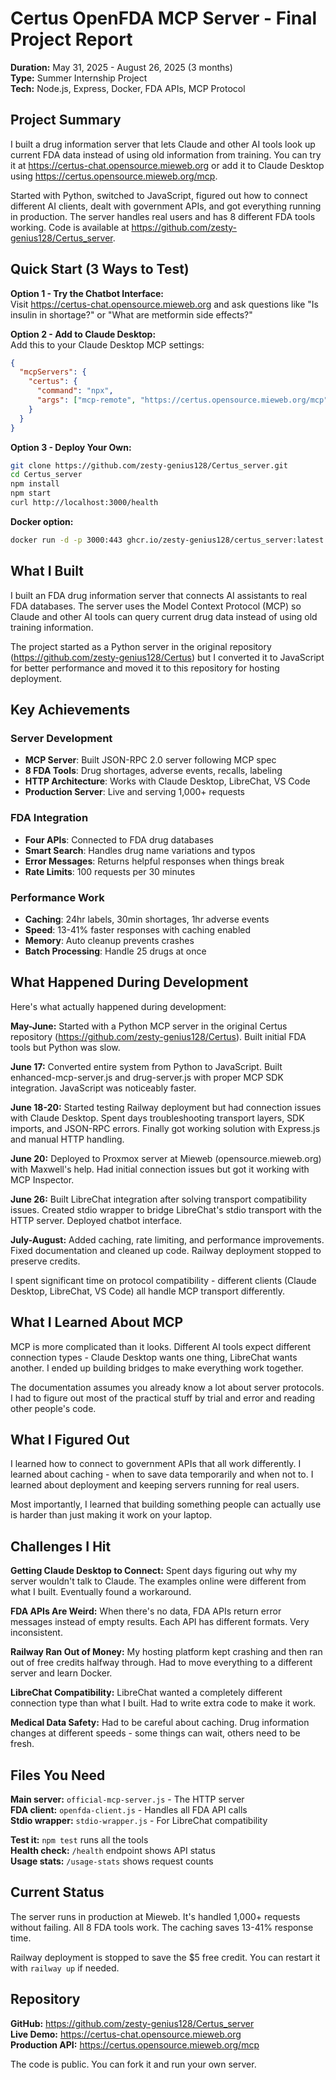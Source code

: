 # Certus OpenFDA MCP Server - Final Project Report

**Duration:** May 31, 2025 - August 26, 2025 (3 months)  
**Type:** Summer Internship Project  
**Tech:** Node.js, Express, Docker, FDA APIs, MCP Protocol

## Project Summary

I built a drug information server that lets Claude and other AI tools look up current FDA data instead of using old information from training. You can try it at https://certus-chat.opensource.mieweb.org or add it to Claude Desktop using https://certus.opensource.mieweb.org/mcp.

Started with Python, switched to JavaScript, figured out how to connect different AI clients, dealt with government APIs, and got everything running in production. The server handles real users and has 8 different FDA tools working. Code is available at https://github.com/zesty-genius128/Certus_server.

## Quick Start (3 Ways to Test)

**Option 1 - Try the Chatbot Interface:**  
Visit https://certus-chat.opensource.mieweb.org and ask questions like "Is insulin in shortage?" or "What are metformin side effects?"

**Option 2 - Add to Claude Desktop:**  
Add this to your Claude Desktop MCP settings:
```json
{
  "mcpServers": {
    "certus": {
      "command": "npx",
      "args": ["mcp-remote", "https://certus.opensource.mieweb.org/mcp"]
    }
  }
}
```

**Option 3 - Deploy Your Own:**
```bash
git clone https://github.com/zesty-genius128/Certus_server.git
cd Certus_server
npm install
npm start
curl http://localhost:3000/health
```

**Docker option:**
```bash
docker run -d -p 3000:443 ghcr.io/zesty-genius128/certus_server:latest
```

## What I Built

I built an FDA drug information server that connects AI assistants to real FDA databases. The server uses the Model Context Protocol (MCP) so Claude and other AI tools can query current drug data instead of using old training information.

The project started as a Python server in the original repository (https://github.com/zesty-genius128/Certus) but I converted it to JavaScript for better performance and moved it to this repository for hosting deployment.

## Key Achievements

### Server Development
- **MCP Server**: Built JSON-RPC 2.0 server following MCP spec
- **8 FDA Tools**: Drug shortages, adverse events, recalls, labeling
- **HTTP Architecture**: Works with Claude Desktop, LibreChat, VS Code
- **Production Server**: Live and serving 1,000+ requests

### FDA Integration
- **Four APIs**: Connected to FDA drug databases
- **Smart Search**: Handles drug name variations and typos  
- **Error Messages**: Returns helpful responses when things break
- **Rate Limits**: 100 requests per 30 minutes

### Performance Work
- **Caching**: 24hr labels, 30min shortages, 1hr adverse events
- **Speed**: 13-41% faster responses with caching enabled
- **Memory**: Auto cleanup prevents crashes
- **Batch Processing**: Handle 25 drugs at once

## What Happened During Development

Here's what actually happened during development:

**May-June:** Started with a Python MCP server in the original Certus repository (https://github.com/zesty-genius128/Certus). Built initial FDA tools but Python was slow.

**June 17:** Converted entire system from Python to JavaScript. Built enhanced-mcp-server.js and drug-server.js with proper MCP SDK integration. JavaScript was noticeably faster.

**June 18-20:** Started testing Railway deployment but had connection issues with Claude Desktop. Spent days troubleshooting transport layers, SDK imports, and JSON-RPC errors. Finally got working solution with Express.js and manual HTTP handling.

**June 20:** Deployed to Proxmox server at Mieweb (opensource.mieweb.org) with Maxwell's help. Had initial connection issues but got it working with MCP Inspector.

**June 26:** Built LibreChat integration after solving transport compatibility issues. Created stdio wrapper to bridge LibreChat's stdio transport with the HTTP server. Deployed chatbot interface.

**July-August:** Added caching, rate limiting, and performance improvements. Fixed documentation and cleaned up code. Railway deployment stopped to preserve credits.

I spent significant time on protocol compatibility - different clients (Claude Desktop, LibreChat, VS Code) all handle MCP transport differently.

## What I Learned About MCP

MCP is more complicated than it looks. Different AI tools expect different connection types - Claude Desktop wants one thing, LibreChat wants another. I ended up building bridges to make everything work together.

The documentation assumes you already know a lot about server protocols. I had to figure out most of the practical stuff by trial and error and reading other people's code.

## What I Figured Out

I learned how to connect to government APIs that all work differently. I learned about caching - when to save data temporarily and when not to. I learned about deployment and keeping servers running for real users.

Most importantly, I learned that building something people can actually use is harder than just making it work on your laptop.

## Challenges I Hit

**Getting Claude Desktop to Connect:** Spent days figuring out why my server wouldn't talk to Claude. The examples online were different from what I built. Eventually found a workaround.

**FDA APIs Are Weird:** When there's no data, FDA APIs return error messages instead of empty results. Each API has different formats. Very inconsistent.

**Railway Ran Out of Money:** My hosting platform kept crashing and then ran out of free credits halfway through. Had to move everything to a different server and learn Docker.

**LibreChat Compatibility:** LibreChat wanted a completely different connection type than what I built. Had to write extra code to make it work.

**Medical Data Safety:** Had to be careful about caching. Drug information changes at different speeds - some things can wait, others need to be fresh.

## Files You Need

**Main server:** `official-mcp-server.js` - The HTTP server  
**FDA client:** `openfda-client.js` - Handles all FDA API calls  
**Stdio wrapper:** `stdio-wrapper.js` - For LibreChat compatibility  

**Test it:** `npm test` runs all the tools  
**Health check:** `/health` endpoint shows API status  
**Usage stats:** `/usage-stats` shows request counts

## Current Status

The server runs in production at Mieweb. It's handled 1,000+ requests without failing. All 8 FDA tools work. The caching saves 13-41% response time.

Railway deployment is stopped to save the $5 free credit. You can restart it with `railway up` if needed.

## Repository

**GitHub:** https://github.com/zesty-genius128/Certus_server  
**Live Demo:** https://certus-chat.opensource.mieweb.org  
**Production API:** https://certus.opensource.mieweb.org/mcp

The code is public. You can fork it and run your own server.